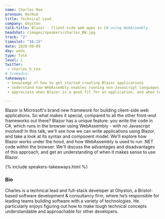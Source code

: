 ```yaml
---
name: Charles Rea   
pronoun: He/Him
title: Technical Lead
company: Ghyston
talk-title: Blazor - Client-side web apps in C# using WebAssembly
headshot: /images/speakers/charles_BW.jpg
track: "2"
timeslot: "16:15"
date: 2020-09-09
day: weds
type: Talk
level: 1
twitter:
 - charles_h_rea
# linkedin: 
takeaways:
 - knowledge of how to get started creating Blazor applications
 - understand how WebAssembly enables running non-Javascript languages in the browser
 - appreciate when Blazor is a good fit for an application, and when to avoid it

---
```


<p>Blazor is Microsoft's brand new framework for building client-side web applications. So what makes it 
special, compared to all the other front-end frameworks out there? Blazor has a unique feature: you write 
the code in C#, which runs in the browser using WebAssembly - with no Javascript involved!
In this talk, we'll see how we can write applications using Blazor, and take a look at its syntax and 
component model. We'll explore how Blazor works under the hood, and how WebAssembly is used to run .NET 
code within the browser. We'll discuss the advantages and disadvantages of this approach, and get an 
understanding of when it makes sense to use Blazor.
</p>

{% include speakers-takeaways.html %}

<h3>Bio</h3>
<p>Charles is a technical lead and full-stack developer at Ghyston, a Bristol-based software development & consultancy 
firm, where he’s responsible for leading teams building software with a variety of technologies. He particularly 
enjoys figuring out how to make tough technical concepts understandable and approachable for other developers.</p>